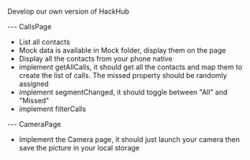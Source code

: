 Develop our own version of HackHub

--- CallsPage
- List all contacts
 - Mock data is available in Mock folder, display them on the page
 - Display all the contacts from your phone native
 - implement getAllCalls, it should get all the contacts and map them to create the list of calls.
    The missed property should be randomly assigned 
 - implement segmentChanged, it should toggle between "All" and "Missed"
 - implement filterCalls

--- CameraPage
 - Implement the Camera page, it should just launch your camera then save the picture in your local storage
